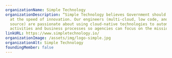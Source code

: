 ```yaml
---
organizationName: Simple Technology
organizationDescription: “Simple Technology believes Government should operate
  at the speed of innovation. Our engineers (multi-cloud, low code, and open
  source) are passionate about using cloud-native technologies to automate ITOps
  activities and business processes so agencies can focus on the mission.”
linkURL: https://www.simpletechnology.io/
organizationImage: /assets/img/logo-simple.jpg
organizationAlt: Simple Technology
foundingMember: false
---
```

